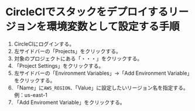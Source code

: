 # CircleCIでスタックをデプロイするリージョンを環境変数として設定する手順
1. CircleCIにログインする。
2. 左サイドバーの「Projects」をクリックする。
3. 対象のプロジェクトにある「・・・」をクリックする。
4. 「Project Settings」をクリックする。
5. 左サイドバーの「Environment Variables」→「Add Environment Variable」をクリックする。
6. 「Name」に`AWS_REGION`、「Value」に設定したいリージョン名を指定する。例：us-east-1
7. 「Add Enviroment Variable」をクリックする。
